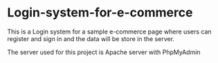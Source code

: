 # Login-system-for-e-commerce
This is a Login system for a sample e-commerce page where users can register and sign in and the data will be store in the server.

The server used for this project is Apache server with PhpMyAdmin
